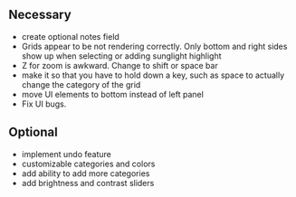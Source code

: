 ## Necessary
- create optional notes field
- Grids appear to be not rendering correctly. Only bottom and right sides show up when selecting or adding sunglight highlight
- Z for zoom is awkward. Change to shift or space bar
- make it so that you have to hold down a key, such as space to actually change the category of the grid
- move UI elements to bottom instead of left panel
- Fix UI bugs.

## Optional
- implement undo feature
- customizable categories and colors
- add ability to add more categories
- add brightness and contrast sliders